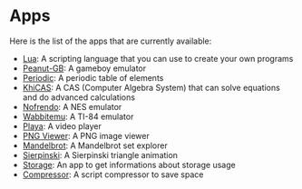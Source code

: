 # Apps

Here is the list of the apps that are currently available:

- [Lua](./lua.md): A scripting language that you can use to create your own
  programs
- [Peanut-GB](./peanut-gb.md): A gameboy emulator
- [Periodic](./periodic.md): A periodic table of elements
- [KhiCAS](./khicas.md): A CAS (Computer Algebra System) that can solve equations
  and do advanced calculations
- [Nofrendo](./nofrendo.md): A NES emulator
- [Wabbitemu](./wabbitemu.md): A TI-84 emulator
- [Playa](./playa.md): A video player
- [PNG Viewer](./pngviewer.md): A PNG image viewer
- [Mandelbrot](./mandelbrot.md): A Mandelbrot set explorer
- [Sierpinski](./sierpinski.md): A Sierpinski triangle animation
- [Storage](./storage.md): An app to get informations about storage usage
- [Compressor](./compressor.md): A script compressor to save space

